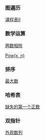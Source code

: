 ### 图遍历

[课程表II](课程表II.md)

### 数学运算

[两数相除](两数相除.md)

[Pow(x, n)](Pow\(x,n\).md)

### 排序

[最大数](最大数.md)

### 哈希表

[缺失的第一个正数](缺失的第一个正数.md)

### 双指针

[外观数列](外观数列.md)

[](.md)

[](.md)

[](.md)

[](.md)

[](.md)

[](.md)

[](.md)

[](.md)

[](.md)

[](.md)

[](.md)

[](.md)

[](.md)

[](.md)

[](.md)

[](.md)

[](.md)

[](.md)

[](.md)

[](.md)

[](.md)

[](.md)

[](.md)

[](.md)

[](.md)

[](.md)

[](.md)

[](.md)

[](.md)

[](.md)

[](.md)

[](.md)

[](.md)
